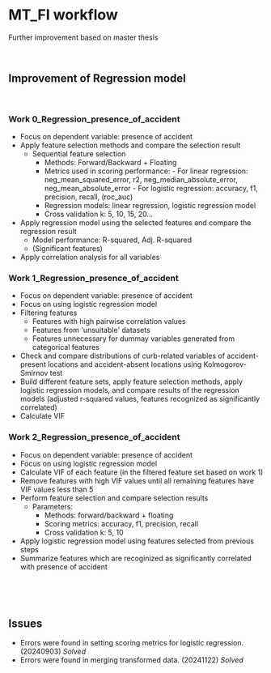 # MT_FI workflow
Further improvement based on master thesis


$~~~~~~~~~~~~~~~~~~~~~~~~~~~~~~~~~~~~~~~~~~~~~~~~~~~~~~~~~~~~~~~~~~~~~~~~~~~~~~~~~~~~~~~~~~~$

## Improvement of Regression model

$~~~~~~~~~~~~~~~~~~~~~~~~~~~~~~~~~~~~~~~~~~~~~~~~~~~~~~~~~~~~~~~~~~~~~~~~~~~~~~~~~~~~~~~~~~~$


### Work 0_Regression_presence_of_accident
- Focus on dependent variable: presence of accident
- Apply feature selection methods and compare the selection result
  - Sequential feature selection
    - Methods: Forward/Backward + Floating
    - Metrics used in scoring performance:
          - For linear regression: neg_mean_squared_error, r2, neg_median_absolute_error, neg_mean_absolute_error
          - For logistic regression: accuracy, f1, precision, recall, (roc_auc)
    - Regression models: linear regression, logistic regression model
    - Cross validation k: 5, 10, 15, 20...
- Apply regression model using the selected features and compare the regression result
  - Model performance: R-squared, Adj. R-squared
  - (Significant features)
- Apply correlation analysis for all variables

### Work 1_Regression_presence_of_accident
- Focus on dependent variable: presence of accident
- Focus on using logistic regression model
- Filtering features
    - Features with high pairwise correlation values
    - Features from 'unsuitable' datasets
    - Features unnecessary for dummay variables generated from categorical features
- Check and compare distributions of curb-related variables of accident-present locations and accident-absent locations using Kolmogorov-Smirnov test
- Build different feature sets, apply feature selection methods, apply logistic regression models, and compare results of the regression models (adjusted r-squared values, features recognized as significantly correlated)
- Calculate VIF

### Work 2_Regression_presence_of_accident
- Focus on dependent variable: presence of accident
- Focus on using logistic regression model
- Calculate VIF of each feature (in the filtered feature set based on work 1)
- Remove features with high VIF values until all remaining features have VIF values less than 5
- Perform feature selection and compare selection results
    - Parameters:
        - Methods: forward/backward + floating
        - Scoring metrics: accuracy, f1, precision, recall
        - Cross validation k: 5, 10 
- Apply logistic regression model using features selected from previous steps
- Summarize features which are recoginized as significantly correlated with presence of accident



$~~~~~~~~~~~~~~~~~~~~~~~~~~~~~~~~~~~~~~~~~~~~~~~~~~~~~~~~~~~~~~~~~~~~~~~~~~~~~~~~~~~~~~~~~~~$

<!-- ## Other steps -->


$~~~~~~~~~~~~~~~~~~~~~~~~~~~~~~~~~~~~~~~~~~~~~~~~~~~~~~~~~~~~~~~~~~~~~~~~~~~~~~~~~~~~~~~~~~~$

## Issues
- Errors were found in setting scoring metrics for logistic regression. (20240903) *Solved*
- Errors were found in merging transformed data. (20241122) *Solved*
